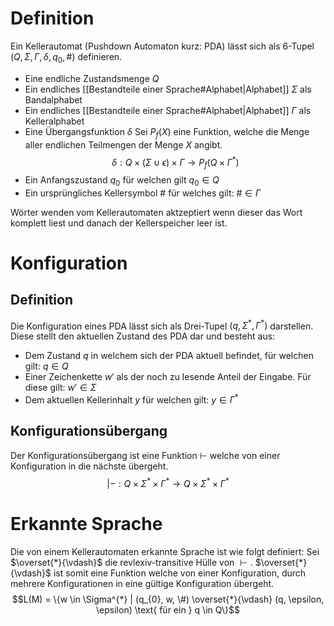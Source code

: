 # Definition
Ein Kellerautomat (Pushdown Automaton kurz: PDA) lässt sich als 6-Tupel $(Q, \Sigma, \Gamma, \delta, q_{0}, \#)$ definieren.
- Eine endliche Zustandsmenge $Q$
- Ein endliches [[Bestandteile einer Sprache#Alphabet|Alphabet]] $\Sigma$ als Bandalphabet
- Ein endliches [[Bestandteile einer Sprache#Alphabet|Alphabet]] $\Gamma$ als Kelleralphabet
- Eine Übergangsfunktion $\delta$
  Sei $P_{f}(X)$ eine Funktion, welche die Menge aller endlichen Teilmengen der Menge $X$ angibt.
$$\delta: Q \times (\Sigma \cup \epsilon) \times \Gamma \longrightarrow P_{f}(Q \times \Gamma^{*})$$
- Ein Anfangszustand $q_{0}$ für welchen gilt $q_{0} \in Q$
- Ein ursprüngliches Kellersymbol $\#$ für welches gilt: $\# \in \Gamma$

Wörter wenden vom Kellerautomaten aktzeptiert wenn dieser das Wort komplett liest und danach der Kellerspeicher leer ist.
# Konfiguration
## Definition
Die Konfiguration eines PDA lässt sich als Drei-Tupel $(q, \Sigma^{*}, \Gamma^{*})$ darstellen. Diese stellt den aktuellen Zustand des PDA dar und besteht aus:
- Dem Zustand $q$ in welchem sich der PDA aktuell befindet, für welchen gilt: $q \in Q$
- Einer Zeichenkette $w'$ als der noch zu lesende Anteil der Eingabe. Für diese gilt: $w' \in \Sigma$
- Dem aktuellen Kellerinhalt $y$ für welchen gilt: $y \in \Gamma^{*}$

## Konfigurationsübergang
Der Konfigurationsübergang ist eine Funktion $\vdash$ welche von einer Konfiguration in die nächste übergeht.
$$|-: Q \times \Sigma^{*} \times \Gamma^{*} \rightarrow Q \times \Sigma^{*} \times \Gamma^{*}$$
# Erkannte Sprache
Die von einem Kellerautomaten erkannte Sprache ist wie folgt definiert:
Sei $\overset{*}{\vdash}$ die revlexiv-transitive Hülle von $\vdash.$ $\overset{*}{\vdash}$ ist somit eine Funktion welche von einer Konfiguration, durch mehrere Konfigurationen in eine gültige Konfiguration übergeht.
$$L(M) = \{w \in \Sigma^{*} | (q_{0}, w, \#) \overset{*}{\vdash} (q, \epsilon, \epsilon) \text{ für ein } q \in Q\}$$